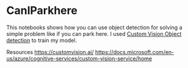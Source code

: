 # CanIParkhere

This notebooks shows how you can use object detection for solving a simple problem like if you can park here.
I used [Custom Vision Object detection](https://customvision.ai/) to train my model.


Resources
https://customvision.ai/
https://docs.microsoft.com/en-us/azure/cognitive-services/custom-vision-service/home
